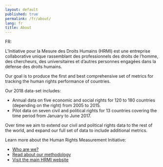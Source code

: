 ```yaml
---
layout: default
published: true
permalink: /fr/about/
lang: fr
title: About
---
```


FR:

L’Initiative pour la Mesure des Droits Humains (HRMI) est une entreprise collaborative unique rassemblant des professionnels des droits de l’homme, des chercheurs, des universitaires et d’autres personnes engagées dans la défense des droits humains.

Our goal is to produce the first and best comprehensive set of metrics for tracking the human rights performance of countries.

Our 2018 data-set includes:
* Annual data on five economic and social rights for 120 to 180 countries (depending on the right) from 2005 to 2015.
* Pilot data on seven civil and political rights for 13 countries covering the time period from January to June 2017.

Over time we aim to extend our civil and political rights data to the rest of the world, and expand our full set of data to include additional metrics.

Learn more about the Human Rights Measurement Initiative:

* [Who are we?](https://humanrightsmeasurement.org/about-hrmi/the-team/)
* [Read about our methodology](https://humanrightsmeasurement.org/methodology/overview/)
* [Visit the main HRMI website](https://humanrightsmeasurement.org)

